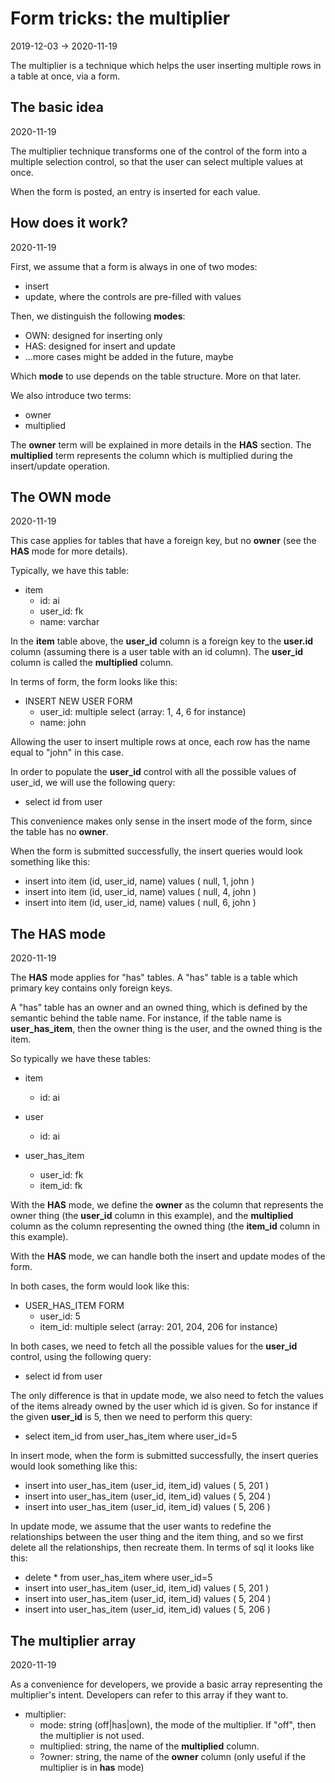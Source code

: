 Form tricks: the multiplier 
=============
2019-12-03 -> 2020-11-19



The multiplier is a technique which helps the user inserting multiple rows in a table at once, via a form.



The basic idea
----------------
2020-11-19

The multiplier technique transforms one of the control of the form into a multiple selection control, so that the user can select
multiple values at once.

When the form is posted, an entry is inserted for each value.





How does it work?
------------
2020-11-19



First, we assume that a form is always in one of two modes:

- insert
- update, where the controls are pre-filled with values


Then, we distinguish the following **modes**:

- OWN: designed for inserting only 
- HAS: designed for insert and update
- ...more cases might be added in the future, maybe


Which **mode** to use depends on the table structure.
More on that later.


We also introduce two terms:

- owner 
- multiplied 


The **owner** term will be explained in more details in the **HAS** section.
The **multiplied** term represents the column which is multiplied during the insert/update operation.




The OWN mode
------------
2020-11-19


This case applies for tables that have a foreign key, but no **owner** (see the **HAS** mode for more details).

Typically, we have this table:

- item
    - id: ai
    - user_id: fk
    - name: varchar
    
    
    

In the **item** table above, the **user_id** column is a foreign key to the **user.id** column (assuming there is a user table with an id column).
The **user_id** column is called the **multiplied** column.


In terms of form, the form looks like this:

- INSERT NEW USER FORM
    - user_id: multiple select (array: 1, 4, 6 for instance)
    - name: john
    
    
Allowing the user to insert multiple rows at once, each row has the name equal to "john" in this case.

In order to populate the **user_id** control with all the possible values of user_id, we will use the following query:

- select id from user 


This convenience makes only sense in the insert mode of the form, since the table has no **owner**.

When the form is submitted successfully, the insert queries would look something like this:

- insert into item (id, user_id, name) values ( null, 1, john ) 
- insert into item (id, user_id, name) values ( null, 4, john ) 
- insert into item (id, user_id, name) values ( null, 6, john ) 




The HAS mode
--------------
2020-11-19


The **HAS** mode applies for "has" tables.
A "has" table is a table which primary key contains only foreign keys.

A "has" table has an owner and an owned thing, which is defined by the semantic behind the table name.
For instance, if the table name is **user_has_item**, then the owner thing is the user, and the owned thing is the item.


So typically we have these tables:


- item
    - id: ai

- user
    - id: ai

- user_has_item
    - user_id: fk
    - item_id: fk
    
    
With the **HAS** mode, we define the **owner** as the column that represents the owner thing (the **user_id** column in this example),
and the **multiplied** column as the column representing the owned thing (the **item_id** column in this example).


With the **HAS** mode, we can handle both the insert and update modes of the form.

In both cases, the form would look like this:
    
- USER_HAS_ITEM FORM
    - user_id: 5
    - item_id: multiple select (array: 201, 204, 206 for instance)
    
In both cases, we need to fetch all the possible values for the **user_id** control, using the following query:

- select id from user
  
The only difference is that in update mode, we also need to fetch the values of the items already owned by the user which id is given.
So for instance if the given **user_id** is 5, then we need to perform this query:

- select item_id from user_has_item where user_id=5


In insert mode, when the form is submitted successfully, the insert queries would look something like this:

- insert into user_has_item (user_id, item_id) values ( 5, 201 ) 
- insert into user_has_item (user_id, item_id) values ( 5, 204 ) 
- insert into user_has_item (user_id, item_id) values ( 5, 206 )


In update mode, we assume that the user wants to redefine the relationships between the user thing and the item thing, and
so we first delete all the relationships, then recreate them.
In terms of sql it looks like this:

- delete * from user_has_item where user_id=5 
- insert into user_has_item (user_id, item_id) values ( 5, 201 ) 
- insert into user_has_item (user_id, item_id) values ( 5, 204 ) 
- insert into user_has_item (user_id, item_id) values ( 5, 206 )
    


The multiplier array
----------
2020-11-19

As a convenience for developers, we provide a basic array representing the multiplier's intent.
Developers can refer to this array if they want to.

- multiplier:
    - mode: string (off|has|own), the mode of the multiplier. If "off", then the multiplier is not used.
    - multiplied: string, the name of the **multiplied** column.
    - ?owner: string, the name of the **owner** column (only useful if the multiplier is in **has** mode)






